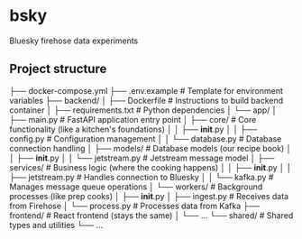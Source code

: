 # bsky
Bluesky firehose data experiments

## Project structure
├── docker-compose.yml
├── .env.example              # Template for environment variables
├── backend/
│   ├── Dockerfile            # Instructions to build backend container
│   ├── requirements.txt      # Python dependencies
│   └── app/
│       ├── main.py           # FastAPI application entry point
│       ├── core/             # Core functionality (like a kitchen's foundations)
│       │   ├── __init__.py
│       │   ├── config.py     # Configuration management
│       │   └── database.py   # Database connection handling
│       ├── models/           # Database models (our recipe book)
│       │   ├── __init__.py
│       │   └── jetstream.py  # Jetstream message model
│       ├── services/         # Business logic (where the cooking happens)
│       │   ├── __init__.py
│       │   ├── jetstream.py   # Handles connection to Bluesky
│       │   └── kafka.py      # Manages message queue operations
│       └── workers/          # Background processes (like prep cooks)
│           ├── __init__.py
│           ├── ingest.py     # Receives data from Firehose
│           └── process.py    # Processes data from Kafka
├── frontend/                 # React frontend (stays the same)
│   └── ...
└── shared/                   # Shared types and utilities
    └── ...